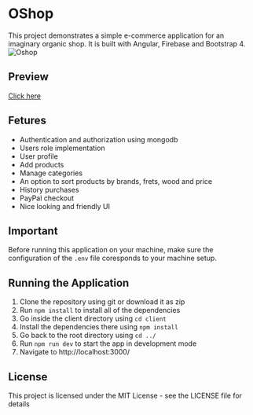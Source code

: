 # OShop
This project demonstrates a simple e-commerce application for an imaginary organic shop. It is built with Angular, Firebase and Bootstrap 4.
![Oshop](https://i.imgur.com/cwSWXLO.jpg)

## Preview
[Click here](https://mighty-scrubland-69743.herokuapp.com/)

## Fetures
 * Authentication and authorization using mongodb
 * Users role implementation
 * User profile
 * Add products
 * Manage categories
 * An option to sort products by brands, frets, wood and price
 * History purchases 
 * PayPal checkout
 * Nice looking and friendly UI

## Important

Before running this application on your machine, make sure the configuration of the `.env` file coresponds to your machine setup.

## Running the Application

1. Clone the repository using git or download it as zip
2. Run `npm install` to install all of the dependencies
3. Go inside the client directory using `cd client`
4. Install the dependencies there using `npm install`
3. Go back to the root directory using `cd ../`
4. Run `npm run dev` to start the app in development mode
5. Navigate to http://localhost:3000/

## License

This project is licensed under the MIT License - see the LICENSE file for details
